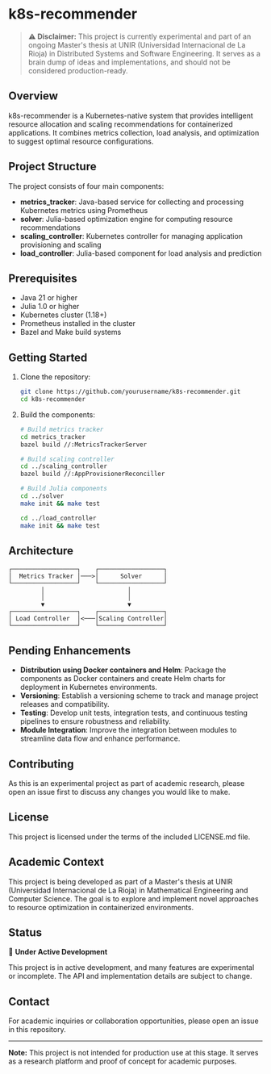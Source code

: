 # k8s-recommender

> **⚠️ Disclaimer:** This project is currently experimental and part of an ongoing Master's thesis at UNIR (Universidad Internacional de La Rioja) in Distributed Systems and Software Engineering. It serves as a brain dump of ideas and implementations, and should not be considered production-ready.

## Overview

k8s-recommender is a Kubernetes-native system that provides intelligent resource allocation and scaling recommendations for containerized applications. It combines metrics collection, load analysis, and optimization to suggest optimal resource configurations.

## Project Structure

The project consists of four main components:

- **metrics_tracker**: Java-based service for collecting and processing Kubernetes metrics using Prometheus
- **solver**: Julia-based optimization engine for computing resource recommendations
- **scaling_controller**: Kubernetes controller for managing application provisioning and scaling
- **load_controller**: Julia-based component for load analysis and prediction

## Prerequisites

- Java 21 or higher
- Julia 1.0 or higher
- Kubernetes cluster (1.18+)
- Prometheus installed in the cluster
- Bazel and Make build systems

## Getting Started

1. Clone the repository:
   ```bash
   git clone https://github.com/yourusername/k8s-recommender.git
   cd k8s-recommender
   ```

2. Build the components:
   ```bash
   # Build metrics tracker
   cd metrics_tracker
   bazel build //:MetricsTrackerServer

   # Build scaling controller
   cd ../scaling_controller
   bazel build //:AppProvisionerReconciller

   # Build Julia components
   cd ../solver
   make init && make test

   cd ../load_controller
   make init && make test
   ```

## Architecture

```plaintext
┌──────────────────┐    ┌──────────────────┐
│  Metrics Tracker │───>│      Solver      │
└──────────────────┘    └──────────────────┘
         │                       │
         │                       │
         ▼                       ▼
┌──────────────────┐    ┌──────────────────┐
│ Load Controller  │<───│Scaling Controller│
└──────────────────┘    └──────────────────┘
```

## Pending Enhancements

- **Distribution using Docker containers and Helm**: Package the components as Docker containers and create Helm charts for deployment in Kubernetes environments.
- **Versioning**: Establish a versioning scheme to track and manage project releases and compatibility.
- **Testing**: Develop unit tests, integration tests, and continuous testing pipelines to ensure robustness and reliability.
- **Module Integration**: Improve the integration between modules to streamline data flow and enhance performance.

## Contributing

As this is an experimental project as part of academic research, please open an issue first to discuss any changes you would like to make.

## License

This project is licensed under the terms of the included LICENSE.md file.

## Academic Context

This project is being developed as part of a Master's thesis at UNIR (Universidad Internacional de La Rioja) in Mathematical Engineering and Computer Science. The goal is to explore and implement novel approaches to resource optimization in containerized environments.

## Status

🚧 **Under Active Development** 

This project is in active development, and many features are experimental or incomplete. The API and implementation details are subject to change.

## Contact

For academic inquiries or collaboration opportunities, please open an issue in this repository.

---

**Note:** This project is not intended for production use at this stage. It serves as a research platform and proof of concept for academic purposes.
